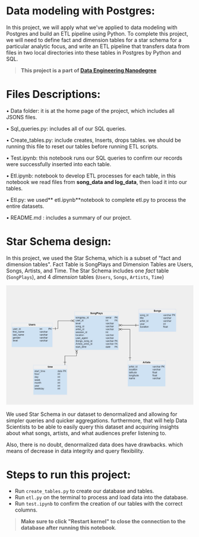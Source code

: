 # Data modeling with Postgres:

In this project, we will apply what we've applied to data modeling with Postgres and build an ETL pipeline using Python. To complete this project, we will need to define fact and dimension tables for a star schema for a particular analytic focus, and write an ETL pipeline that transfers data from files in two local directories into these tables in Postgres by Python and SQL.

> **This project is a part of [Data Engineering Nanodegree](https://www.udacity.com/course/data-engineer-nanodegree--nd027)**



# Files Descriptions:

•	Data folder: it is at the home page of the project, which includes all JSONS files.

•	Sql_queries.py: includes all of our SQL queries.

•	Create_tables.py: include creates, Inserts, drops tables. we should be running this file to reset our tables before running ETL scripts.

•	Test.ipynb:  this notebook runs our SQL queries to confirm our records were successfully inserted into each table.

•	Etl.ipynb:  notebook to develop ETL processes for each table, in this notebook we read files from **song_data and log_data**, then load it into our tables.

•	Etl.py:  we used** etl.ipynb**notebook  to complete etl.py to process the entire datasets.

•	README.md : includes a summary of our project.

# Star Schema design:

In this project, we used the Star Schema, which is a subset of "fact and dimension tables". Fact Table is SongPlays and  Dimension Tables are Users, Songs, Artists, and Time.
The Star Schema includes one *fact* table (`SongPlays`), and 4 *dimension* tables (`Users`, `Songs`, `Artists`, `Time`)

![Star Schema](star_schema.jpg)

We used Star Schema in our dataset to denormalized and allowing for simpler queries and quicker aggregations. furthermore, that will help Data Scientists to be able to easily query this dataset and acquiring insights about what songs, artists, and what audiences prefer listening to.

Also, there is no doubt, denormalized data does have drawbacks. 
which means of decrease in data integrity and query flexibility.

# Steps to run this project: 

- Run `create_tables.py` to create our database and tables.
- Run `etl.py` on the terminal to process and load data into the database.
- Run `test.ipynb` to confirm the creation of our tables with the correct columns. 
> **Make sure to click "Restart kernel" to close the connection to the database after running this notebook**.

















